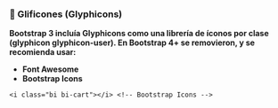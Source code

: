 ### **🎯 Glificones (Glyphicons)**

**Bootstrap 3 incluía Glyphicons como una librería de íconos por clase (glyphicon glyphicon-user). En Bootstrap 4+ se removieron, y se recomienda usar:**
* **Font Awesome**
* **Bootstrap Icons**

```
<i class="bi bi-cart"></i> <!-- Bootstrap Icons -->
```